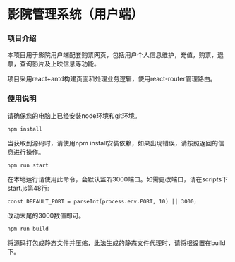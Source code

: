 
# 影院管理系统（用户端）
### 项目介绍

本项目用于影院用户端配套购票网页，包括用户个人信息维护，充值，购票，退票，查询影片及上映信息等功能。

项目采用react+antd构建页面和处理业务逻辑，使用react-router管理路由。
### 使用说明

请确保您的电脑上已经安装node环境和git环境。

```
npm install
```

当获取到源码时，请使用npm install安装依赖，如果出现错误，请按照返回的信息进行操作。

```
npm run start
```

在本地运行请使用此命令，会默认监听3000端口。如需更改端口，请在scripts下start.js第48行:

```
const DEFAULT_PORT = parseInt(process.env.PORT, 10) || 3000;
```

改动末尾的3000数值即可。

```
npm run build
```

将源码打包成静态文件并压缩，此法生成的静态文件代理时，请将根设置在build下。